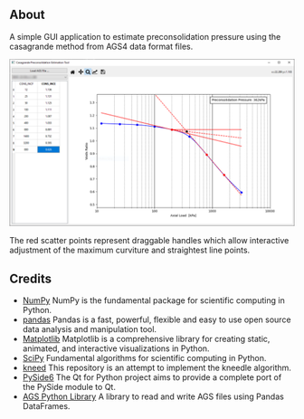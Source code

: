 ## About

A simple GUI application to estimate preconsolidation pressure using the casagrande method from AGS4 data format files.

![Screenshot of app](/assets/media/screen_capture.png?raw=true "Screenshot of app")

The red scatter points represent draggable handles which allow interactive adjustment of the maximum curviture and straightest line points.

## Credits

* [NumPy](https://numpy.org) NumPy is the fundamental package for scientific computing in Python.
* [pandas](https://pandas.pydata.org) Pandas is a fast, powerful, flexible and easy to use open source data analysis and manipulation tool.
* [Matplotlib](https://matplotlib.org) Matplotlib is a comprehensive library for creating static, animated, and interactive visualizations in Python.
* [SciPy](https://scipy.org) Fundamental algorithms for scientific computing in Python.
* [kneed](https://github.com/arvkevi/kneed/) This repository is an attempt to implement the kneedle algorithm.
* [PySide6](https://wiki.qt.io/Qt_for_Python) The Qt for Python project aims to provide a complete port of the PySide module to Qt.
* [AGS Python Library](https://gitlab.com/ags-data-format-wg/ags-python-library) A library to read and write AGS files using Pandas DataFrames.